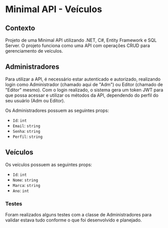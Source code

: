 # Minimal API - Veículos

## Contexto

Projeto de uma Minimal API utilizando .NET, C#, Entity Framework e SQL Server. O projeto funciona como uma API com operações CRUD para gerenciamento de veículos.

## Administradores

Para utilizar a API, é necessário estar autenticado e autorizado, realizando login como Administrador (chamado aqui de "Adm") ou Editor (chamado de "Editor" mesmo). Com o login realizado, o sistema gera um token JWT para que possa acessar e utilizar os métodos da API, dependendo do perfil do seu usuário (Adm ou Editor).

Os Administradores possuem as seguintes props:

- `Id`: `int`
- `Email`: `string`
- `Senha`: `string`
- `Perfil`: `string`

## Veículos

Os veículos possuem as seguintes props:

- `Id`: `int`
- `Nome`: `string`
- `Marca`: `string`
- `Ano`: `int`

### Testes

Foram realizados alguns testes com a classe de Administradores para validar estava tudo conforme o que foi desenvolvido e planejado.
